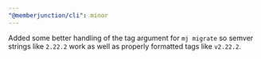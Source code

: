 ```yaml
---
"@memberjunction/cli": minor
---
```


Added some better handling of the tag argument for `mj migrate` so semver strings like `2.22.2` work as well as properly formatted tags like `v2.22.2`.
